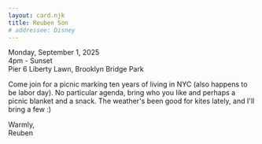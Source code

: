 ```yaml
---
layout: card.njk
title: Reuben Son
# addressee: Disney
---
```


Monday, September 1, 2025
\
4pm - Sunset
\
Pier 6 Liberty Lawn, Brooklyn Bridge Park

Come join for a picnic marking ten years of living in NYC (also happens to be labor day). No particular agenda, bring who you like and perhaps a picnic blanket and a snack. The weather's been good for kites lately, and I'll bring a few :)

Warmly,
\
Reuben
